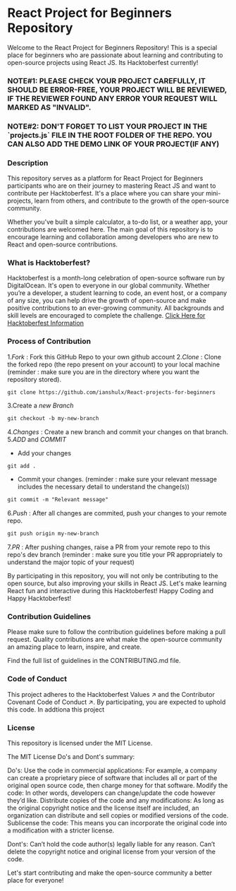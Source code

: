 <h1>React Project for Beginners Repository</h1>

Welcome to the React Project for Beginners Repository! This is a special place for beginners who are passionate about learning and contributing to open-source projects using React JS.
Its Hacktoberfest currently!
<h3>NOTE#1: PLEASE CHECK YOUR PROJECT CAREFULLY, IT SHOULD BE ERROR-FREE, YOUR PROJECT WILL BE REVIEWED, IF THE REVIEWER FOUND ANY ERROR YOUR REQUEST WILL MARKED AS "INVALID".<h3>

<h3>NOTE#2: DON'T FORGET TO LIST YOUR PROJECT IN THE `projects.js` FILE IN THE ROOT FOLDER OF THE REPO. YOU CAN ALSO ADD THE DEMO LINK OF YOUR PROJECT(IF ANY)<h3>
<h3>Description</h3>

This repository serves as a platform for React Project for Beginners participants who are on their journey to mastering React JS and want to contribute per Hacktoberfest. It's a place where you can share your mini-projects, learn from others, and contribute to the growth of the open-source community.

Whether you've built a simple calculator, a to-do list, or a weather app, your contributions are welcomed here. The main goal of this repository is to encourage learning and collaboration among developers who are new to React and open-source contributions.

<h3>What is Hacktoberfest?</h3>

Hacktoberfest is a month-long celebration of open-source software run by DigitalOcean. It's open to everyone in our global community. Whether you’re a developer, a student learning to code, an event host, or a company of any size, you can help drive the growth of open-source and make positive contributions to an ever-growing community. All backgrounds and skill levels are encouraged to complete the challenge.
[Click Here for Hacktoberfest Information](https://hacktoberfest.com/)

### Process of Contribution

1._Fork_ : Fork this GitHub Repo to your own github account
2._Clone_ : Clone the forked repo (the repo present on your account) to your local machine (reminder : make sure you are in the directory where you want the repository stored).

```terminal
git clone https://github.com/ianshulx/React-projects-for-beginners
```

3.Create a _new Branch_

```markdown
git checkout -b my-new-branch
```

4._Changes_ : Create a new branch and commit your changes on that branch.
5._ADD_ and _COMMIT_

- Add your changes

```markdown
git add .
```

- Commit your changes. (reminder : make sure your relevant message includes the necessary detail to understand the change(s))

```markdown
git commit -m "Relevant message"
```

6._Push_ : After all changes are commited, push your changes to your remote repo.

```markdown
git push origin my-new-branch
```

7._PR_ : After pushing changes, raise a PR from your remote repo to this repo's dev branch (reminder : make sure you title your PR appropriately to understand the major topic of your request)

   
By participating in this repository, you will not only be contributing to the open source, but also improving your skills in React JS. Let's make learning React fun and interactive during this Hacktoberfest!
Happy Coding and Happy Hacktoberfest!

<h3>Contribution Guidelines</h3>
Please make sure to follow the contribution guidelines before making a pull request. Quality contributions are what make the open-source community an amazing place to learn, inspire, and create.

Find the full list of guidelines in the CONTRIBUTING.md file.

<h3>Code of Conduct</h3>

This project adheres to the Hacktoberfest Values ↗ and the Contributor Covenant Code of Conduct ↗. By participating, you are expected to uphold this code.
In addtiona this project 


<h3>License</h3>

This repository is licensed under the MIT License.

The MIT License Do's and Dont's summary:

Do's: 
Use the code in commercial applications: For example, a company can create a proprietary piece of software that includes all or part of the original open source code, then charge money for that software.
Modify the code: In other words, developers can change/update the code however they’d like.
Distribute copies of the code and any modifications: As long as the original copyright notice and the license itself are included, an organization can distribute and sell copies or modified versions of the code.
Sublicense the code: This means you can incorporate the original code into a modification with a stricter license.

Dont's:
Can’t hold the code author(s) legally liable for any reason.
Can’t delete the copyright notice and original license from your version of the code.

Let's start contributing and make the open-source community a better place for everyone!
